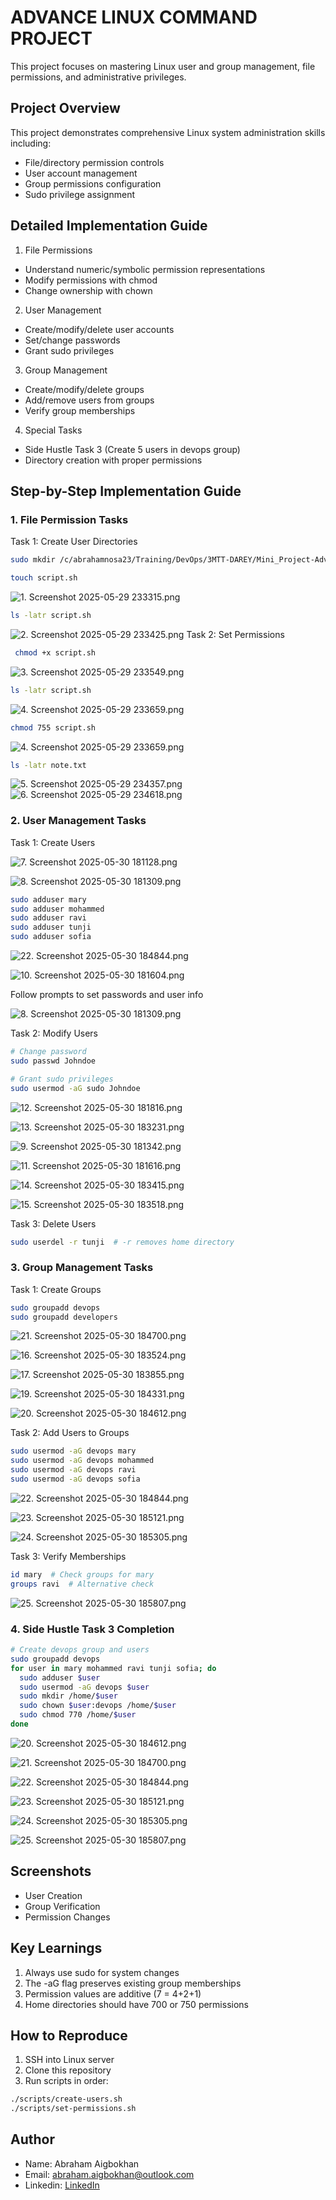 # ADVANCE LINUX COMMAND PROJECT

This project focuses on mastering Linux user and group management, file permissions, and administrative privileges.

## Project Overview

This project demonstrates comprehensive Linux system administration skills including:
- File/directory permission controls
- User account management
- Group permissions configuration
- Sudo privilege assignment


## Detailed Implementation Guide

1. File Permissions
- Understand numeric/symbolic permission representations
- Modify permissions with chmod
- Change ownership with chown

2. User Management
- Create/modify/delete user accounts
- Set/change passwords
- Grant sudo privileges

3. Group Management
- Create/modify/delete groups
- Add/remove users from groups
- Verify group memberships

4. Special Tasks
- Side Hustle Task 3 (Create 5 users in devops group)
- Directory creation with proper permissions

## Step-by-Step Implementation Guide

### 1. File Permission Tasks

Task 1: Create User Directories
```bash
sudo mkdir /c/abrahamnosa23/Training/DevOps/3MTT-DAREY/Mini_Project-Advanced Linux Commands
```
```bash
touch script.sh
```
![1. Screenshot 2025-05-29 233315.png](https://github.com/Abrahamnosa23/Training/blob/main/DevOps/3MTT-DAREY/Mini_Project-Advanced%20Linux%20Commands/Screenshots/1.%20Screenshot%202025-05-29%20233315.png)
```bash
ls -latr script.sh
```
![2. Screenshot 2025-05-29 233425.png](https://github.com/Abrahamnosa23/Training/blob/main/DevOps/3MTT-DAREY/Mini_Project-Advanced%20Linux%20Commands/Screenshots/2.%20Screenshot%202025-05-29%20233425.png)
Task 2: Set Permissions
```bash
 chmod +x script.sh
```
![3. Screenshot 2025-05-29 233549.png](https://github.com/Abrahamnosa23/Training/blob/main/DevOps/3MTT-DAREY/Mini_Project-Advanced%20Linux%20Commands/Screenshots/3.%20Screenshot%202025-05-29%20233549.png)
```bash
ls -latr script.sh
```
![4. Screenshot 2025-05-29 233659.png](https://github.com/Abrahamnosa23/Training/blob/main/DevOps/3MTT-DAREY/Mini_Project-Advanced%20Linux%20Commands/Screenshots/4.%20Screenshot%202025-05-29%20233659.png)
```bash
chmod 755 script.sh
```
![4. Screenshot 2025-05-29 233659.png](https://github.com/Abrahamnosa23/Training/blob/main/DevOps/3MTT-DAREY/Mini_Project-Advanced%20Linux%20Commands/Screenshots/4.%20Screenshot%202025-05-29%20233659.png)
```bash
ls -latr note.txt
```
![5. Screenshot 2025-05-29 234357.png](https://github.com/Abrahamnosa23/Training/blob/main/DevOps/3MTT-DAREY/Mini_Project-Advanced%20Linux%20Commands/Screenshots/5.%20Screenshot%202025-05-29%20234357.png)
![6. Screenshot 2025-05-29 234618.png](https://github.com/Abrahamnosa23/Training/blob/main/DevOps/3MTT-DAREY/Mini_Project-Advanced%20Linux%20Commands/Screenshots/6.%20Screenshot%202025-05-29%20234618.png)

### 2. User Management Tasks

Task 1: Create Users

![7. Screenshot 2025-05-30 181128.png](https://github.com/Abrahamnosa23/Training/blob/main/DevOps/3MTT-DAREY/Mini_Project-Advanced%20Linux%20Commands/Screenshots/7.%20Screenshot%202025-05-30%20181128.png)

![8. Screenshot 2025-05-30 181309.png](https://github.com/Abrahamnosa23/Training/blob/main/DevOps/3MTT-DAREY/Mini_Project-Advanced%20Linux%20Commands/Screenshots/8.%20Screenshot%202025-05-30%20181309.png)

```bash
sudo adduser mary
sudo adduser mohammed
sudo adduser ravi
sudo adduser tunji
sudo adduser sofia
```
![22. Screenshot 2025-05-30 184844.png](https://github.com/Abrahamnosa23/Training/blob/main/DevOps/3MTT-DAREY/Mini_Project-Advanced%20Linux%20Commands/Screenshots/22.%20Screenshot%202025-05-30%20184844.png)

![10. Screenshot 2025-05-30 181604.png](https://github.com/Abrahamnosa23/Training/blob/main/DevOps/3MTT-DAREY/Mini_Project-Advanced%20Linux%20Commands/Screenshots/10.%20Screenshot%202025-05-30%20181604.png)

Follow prompts to set passwords and user info

![8. Screenshot 2025-05-30 181309.png](https://github.com/Abrahamnosa23/Training/blob/main/DevOps/3MTT-DAREY/Mini_Project-Advanced%20Linux%20Commands/Screenshots/8.%20Screenshot%202025-05-30%20181309.png)

Task 2: Modify Users
```bash
# Change password
sudo passwd Johndoe

# Grant sudo privileges
sudo usermod -aG sudo Johndoe
```
![12. Screenshot 2025-05-30 181816.png](https://github.com/Abrahamnosa23/Training/blob/main/DevOps/3MTT-DAREY/Mini_Project-Advanced%20Linux%20Commands/Screenshots/12.%20Screenshot%202025-05-30%20181816.png)

![13. Screenshot 2025-05-30 183231.png](https://github.com/Abrahamnosa23/Training/blob/main/DevOps/3MTT-DAREY/Mini_Project-Advanced%20Linux%20Commands/Screenshots/13.%20Screenshot%202025-05-30%20183231.png)



![9. Screenshot 2025-05-30 181342.png](https://github.com/Abrahamnosa23/Training/blob/main/DevOps/3MTT-DAREY/Mini_Project-Advanced%20Linux%20Commands/Screenshots/9.%20Screenshot%202025-05-30%20181342.png)

![11. Screenshot 2025-05-30 181616.png](https://github.com/Abrahamnosa23/Training/blob/main/DevOps/3MTT-DAREY/Mini_Project-Advanced%20Linux%20Commands/Screenshots/11.%20Screenshot%202025-05-30%20181616.png)

![14. Screenshot 2025-05-30 183415.png](https://github.com/Abrahamnosa23/Training/blob/main/DevOps/3MTT-DAREY/Mini_Project-Advanced%20Linux%20Commands/Screenshots/14.%20Screenshot%202025-05-30%20183415.png)

![15. Screenshot 2025-05-30 183518.png](https://github.com/Abrahamnosa23/Training/blob/main/DevOps/3MTT-DAREY/Mini_Project-Advanced%20Linux%20Commands/Screenshots/15.%20Screenshot%202025-05-30%20183518.png)



Task 3: Delete Users
```bash
sudo userdel -r tunji  # -r removes home directory
```

### 3. Group Management Tasks

Task 1: Create Groups
```bash
sudo groupadd devops
sudo groupadd developers
```
![21. Screenshot 2025-05-30 184700.png](https://github.com/Abrahamnosa23/Training/blob/main/DevOps/3MTT-DAREY/Mini_Project-Advanced%20Linux%20Commands/Screenshots/21.%20Screenshot%202025-05-30%20184700.png)

![16. Screenshot 2025-05-30 183524.png](https://github.com/Abrahamnosa23/Training/blob/main/DevOps/3MTT-DAREY/Mini_Project-Advanced%20Linux%20Commands/Screenshots/16.%20Screenshot%202025-05-30%20183524.png)

![17. Screenshot 2025-05-30 183855.png](https://github.com/Abrahamnosa23/Training/blob/main/DevOps/3MTT-DAREY/Mini_Project-Advanced%20Linux%20Commands/Screenshots/17.%20Screenshot%202025-05-30%20183855.png)

![19. Screenshot 2025-05-30 184331.png](https://github.com/Abrahamnosa23/Training/blob/main/DevOps/3MTT-DAREY/Mini_Project-Advanced%20Linux%20Commands/Screenshots/19.%20Screenshot%202025-05-30%20184331.png)

![20. Screenshot 2025-05-30 184612.png](https://github.com/Abrahamnosa23/Training/blob/main/DevOps/3MTT-DAREY/Mini_Project-Advanced%20Linux%20Commands/Screenshots/20.%20Screenshot%202025-05-30%20184612.png)

Task 2: Add Users to Groups
```bash
sudo usermod -aG devops mary
sudo usermod -aG devops mohammed
sudo usermod -aG devops ravi
sudo usermod -aG devops sofia
```
![22. Screenshot 2025-05-30 184844.png](https://github.com/Abrahamnosa23/Training/blob/main/DevOps/3MTT-DAREY/Mini_Project-Advanced%20Linux%20Commands/Screenshots/22.%20Screenshot%202025-05-30%20184844.png)

![23. Screenshot 2025-05-30 185121.png](https://github.com/Abrahamnosa23/Training/blob/main/DevOps/3MTT-DAREY/Mini_Project-Advanced%20Linux%20Commands/Screenshots/23.%20Screenshot%202025-05-30%20185121.png)

![24. Screenshot 2025-05-30 185305.png](https://github.com/Abrahamnosa23/Training/blob/main/DevOps/3MTT-DAREY/Mini_Project-Advanced%20Linux%20Commands/Screenshots/24.%20Screenshot%202025-05-30%20185305.png)

Task 3: Verify Memberships
```bash
id mary  # Check groups for mary
groups ravi  # Alternative check
```
![25. Screenshot 2025-05-30 185807.png](https://github.com/Abrahamnosa23/Training/blob/main/DevOps/3MTT-DAREY/Mini_Project-Advanced%20Linux%20Commands/Screenshots/25.%20Screenshot%202025-05-30%20185807.png)

### 4. Side Hustle Task 3 Completion
```bash
# Create devops group and users
sudo groupadd devops
for user in mary mohammed ravi tunji sofia; do
  sudo adduser $user
  sudo usermod -aG devops $user
  sudo mkdir /home/$user
  sudo chown $user:devops /home/$user
  sudo chmod 770 /home/$user
done
```
![20. Screenshot 2025-05-30 184612.png](https://github.com/Abrahamnosa23/Training/blob/main/DevOps/3MTT-DAREY/Mini_Project-Advanced%20Linux%20Commands/Screenshots/20.%20Screenshot%202025-05-30%20184612.png)

![21. Screenshot 2025-05-30 184700.png](https://github.com/Abrahamnosa23/Training/blob/main/DevOps/3MTT-DAREY/Mini_Project-Advanced%20Linux%20Commands/Screenshots/21.%20Screenshot%202025-05-30%20184700.png)

![22. Screenshot 2025-05-30 184844.png](https://github.com/Abrahamnosa23/Training/blob/main/DevOps/3MTT-DAREY/Mini_Project-Advanced%20Linux%20Commands/Screenshots/22.%20Screenshot%202025-05-30%20184844.png)

![23. Screenshot 2025-05-30 185121.png](https://github.com/Abrahamnosa23/Training/blob/main/DevOps/3MTT-DAREY/Mini_Project-Advanced%20Linux%20Commands/Screenshots/23.%20Screenshot%202025-05-30%20185121.png)

![24. Screenshot 2025-05-30 185305.png](https://github.com/Abrahamnosa23/Training/blob/main/DevOps/3MTT-DAREY/Mini_Project-Advanced%20Linux%20Commands/Screenshots/24.%20Screenshot%202025-05-30%20185305.png)

![25. Screenshot 2025-05-30 185807.png](https://github.com/Abrahamnosa23/Training/blob/main/DevOps/3MTT-DAREY/Mini_Project-Advanced%20Linux%20Commands/Screenshots/25.%20Screenshot%202025-05-30%20185807.png)

## Screenshots
- User Creation
- Group Verification
- Permission Changes

## Key Learnings
1. Always use sudo for system changes
2. The -aG flag preserves existing group memberships
3. Permission values are additive (7 = 4+2+1)
4. Home directories should have 700 or 750 permissions

## How to Reproduce
1. SSH into Linux server
2. Clone this repository
3. Run scripts in order:
```bash
./scripts/create-users.sh
./scripts/set-permissions.sh
```

## Author
- Name: Abraham Aigbokhan
- Email: abraham.aigbokhan@outlook.com
- Linkedin: [LinkedIn](https://www.linkedin.com/in/abraham-aigbokhan-3abb28214)










































